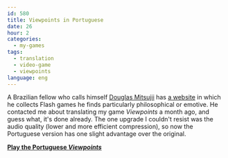 ```yaml
---
id: 580
title: Viewpoints in Portuguese
date: 26
hour: 2
categories:
  - my-games
tags:
  - translation
  - video-game
  - viewpoints
language: eng
---
```


A Brazilian fellow who calls himself [Douglas Mitsujii](http://www.mitsujii.com/) has [a website](http://labvermelho.blogspot.com/) in which he collects Flash games he finds particularly philosophical or emotive. He contacted me about translating my game _Viewpoints_ a month ago, and guess what, it's done already. The one upgrade I couldn't resist was the audio quality (lower and more efficient compression), so now the Portuguese version has one slight advantage over the original.

[**Play the Portuguese _Viewpoints_**](//www.agj.cl/files/games/viewpoints/pt/)
